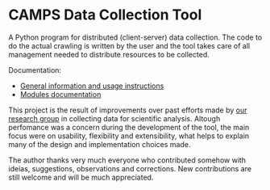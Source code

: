 CAMPS Data Collection Tool
=====

A Python program for distributed (client-server) data collection. The code to do the actual crawling is written by the user and the tool takes care of all management needed to distribute resources to be collected. 

Documentation:

* [General information and usage instructions](https://github.com/fghso/camps-dct/wiki)
* [Modules documentation](http://fghso.github.io/camps-dct/)

This project is the result of improvements over past efforts made by [our research group](http://www.camps.dcc.ufmg.br/) in collecting data for scientific analysis. Altough perfomance was a concern during the development of the tool, the main focus were on usability, flexibility and extensibility, what helps to explain many of the design and implementation choices made.

The author thanks very much everyone who contributed somehow with ideias, suggestions, observations and corrections. New contributions are still welcome and will be much appreciated.

